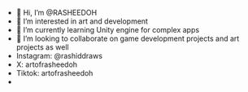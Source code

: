 - 👋 Hi, I’m @RASHEEDOH
- 👀 I’m interested in art and development
- 🌱 I’m currently learning Unity engine for complex apps
- 💞️ I’m looking to collaborate on game development projects and art projects as well
- Instagram: @rashiddraws
- X: artofrasheedoh
- Tiktok: artofrasheedoh
- 

